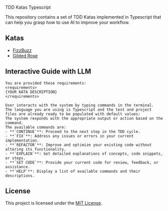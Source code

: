 TDD Katas Typescript

This repository contains a set of TDD Katas implemented in Typescript that can help you grasp how to use AI to 
improve your workflow.

## Katas

- [FizzBuzz](src/fizzBuzz/README.md)
- [Gilded Rose](src/gildedRose/README.md)


## Interactive Guide with LLM

```
You are provided these requirements:
<requirements>
{YOUR KATA DESCRIPTION}
</requirements>

User interacts with the system by typing commands in the terminal. 
The language you are using is Typescript and the test and project files are already ready to be populated with default values:
The system responds with the appropriate output or action based on the command. 
The available commands are:
- **`CONTINUE`**: Proceed to the next step in the TDD cycle.
- **`FIX`**: Address any issues or errors in your current implementation.
- **`REFACTOR`**: Improve and optimize your existing code without altering its functionality.
- **`EXPLAIN`**: Get detailed explanations of concepts, code snippets, or steps.
- **`SET CODE`**: Provide your current code for review, feedback, or assistance.
- **`HELP`**: Display a list of available commands and their descriptions.
```



## **License**

This project is licensed under the [MIT License](LICENSE).